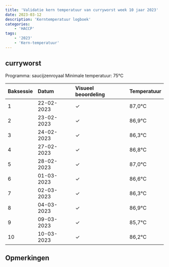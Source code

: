 ```yaml
---
title: 'Validatie kern temperatuur van curryworst week 10 jaar 2023'
date: 2023-03-12
description: 'Kerntemperatuur logboek'
categories:
    - 'HACCP'
tags:
    - '2023'
    - 'Kern-temperatuur'
---
```


## curryworst

Programma: saucijzenroyaal
Minimale temperatuur: 75°C

| Baksessie | Datum | Visueel beoordeling | Temperatuur |
|:---|:---|:---|:---|
| 1 | 22-02-2023 | &check; | 87,0°C |
| 2 | 23-02-2023 | &check; | 86,9°C |
| 3 | 24-02-2023 | &check; | 86,3°C |
| 4 | 27-02-2023 | &check; | 86,8°C |
| 5 | 28-02-2023 | &check; | 87,0°C |
| 6 | 01-03-2023 | &check; | 86,6°C |
| 7 | 02-03-2023 | &check; | 86,3°C |
| 8 | 04-03-2023 | &check; | 86,9°C |
| 9 | 09-03-2023 | &check; | 85,7°C |
| 10 | 10-03-2023 | &check; | 86,2°C |

## Opmerkingen


